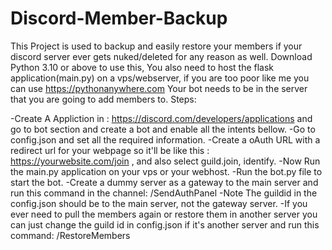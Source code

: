 # Discord-Member-Backup
This Project is used to backup and easily restore your members if your discord server ever gets nuked/deleted for any reason as well.
Download Python 3.10 or above to use this, You also need to host the flask application(main.py) on a vps/webserver, if you are too poor like me you can use https://pythonanywhere.com
Your bot needs to be in the server that you are going to add members to.
Steps:

-Create A Appliction in : https://discord.com/developers/applications and go to bot section and create a bot and enable all the intents bellow.
-Go to config.json and set all the required information.
-Create a oAuth URL with a redirect url for your webpage so it'll be like this : https://yourwebsite.com/join , and also select guild.join, identify.
-Now Run the main.py application on your vps or your webhost.
-Run the bot.py file to start the bot.
-Create a dummy server as a gateway to the main server and run this command in the channel: /SendAuthPanel
-Note The guildid in the config.json should be to the main server, not the gateway server.
-If you ever need to pull the members again or restore them in another server you can just change the guild id in config.json if it's another server and run this command: /RestoreMembers

